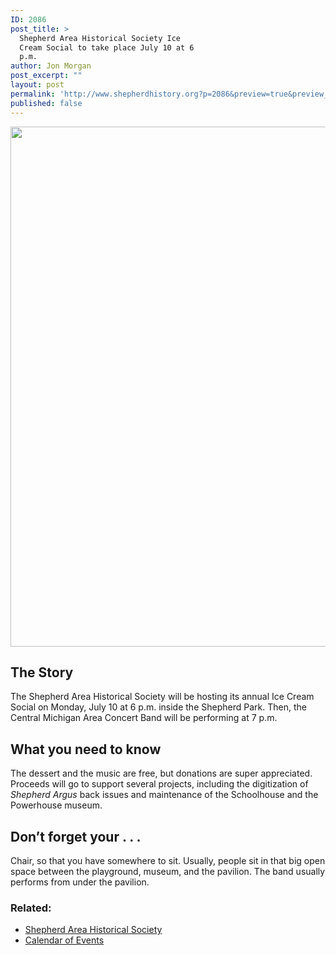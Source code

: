 ```yaml
---
ID: 2086
post_title: >
  Shepherd Area Historical Society Ice
  Cream Social to take place July 10 at 6
  p.m.
author: Jon Morgan
post_excerpt: ""
layout: post
permalink: 'http://www.shepherdhistory.org?p=2086&preview=true&preview_id=2086'
published: false
---
```

<img title="" src="http://www.shepherdhistory.org/wp-content/uploads/2017/06/null-47.jpeg" alt="" width="624" height="832" />
<h2>The Story</h2>
The Shepherd Area Historical Society will be hosting its annual Ice Cream Social on Monday, July 10 at 6 p.m. inside the Shepherd Park. Then, the Central Michigan Area Concert Band will be performing at 7 p.m.
<h2>What you need to know</h2>
The dessert and the music are free, but donations are super appreciated. Proceeds will go to support several projects, including the digitization of <i>Shepherd Argus</i> back issues and maintenance of the Schoolhouse and the Powerhouse museum.
<h2>Don’t forget your . . .</h2>
Chair, so that you have somewhere to sit. Usually, people sit in that big open space between the playground, museum, and the pavilion. The band usually performs from under the pavilion.
<h3>Related:</h3>
<ul>
 	<li><a href="http://www.shepherdhistory.org/shepherd-business-directory/name/shepherd-area-historical-society/">Shepherd Area Historical Society</a></li>
 	<li><a href="http://www.shepherdhistory.org/events/list/">Calendar of Events</a></li>
</ul>